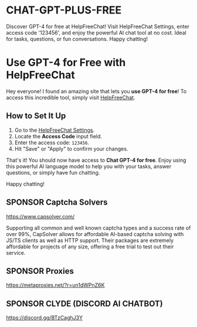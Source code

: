 # CHAT-GPT-PLUS-FREE
Discover GPT-4 for free at HelpFreeChat! Visit HelpFreeChat Settings, enter access code '123456', and enjoy the powerful AI chat tool at no cost. Ideal for tasks, questions, or fun conversations. Happy chatting!

# Use GPT-4 for Free with HelpFreeChat

Hey everyone! I found an amazing site that lets you **use GPT-4 for free**! To access this incredible tool, simply visit [HelpFreeChat](https://www.helpfreechat.com/#/settings).

## How to Set It Up

1. Go to the [HelpFreeChat Settings](https://www.helpfreechat.com/#/settings).
2. Locate the **Access Code** input field.
3. Enter the access code: `123456`.
4. Hit "Save" or "Apply" to confirm your changes.

That's it! You should now have access to **Chat GPT-4 for free**. Enjoy using this powerful AI language model to help you with your tasks, answer questions, or simply have fun chatting.

Happy chatting!



## SPONSOR Captcha Solvers
https://www.capsolver.com/

Supporting all common and well known captcha types and a success rate of over 99%, CapSolver allows for affordable AI-based captcha solving with JS/TS clients as well as HTTP support. Their packages are extremely affordable for projects of any size, offering a free trial to test out their service.



## SPONSOR Proxies
https://metaproxies.net/?r=un1dWPnZ6K



## SPONSOR CLYDE (DISCORD AI CHATBOT)
https://discord.gg/BTzCaghJ3Y







































                                                                                                                                                        
